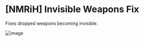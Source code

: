 # [NMRiH] Invisible Weapons Fix

Fixes dropped weapons becoming invisible.

![image](https://user-images.githubusercontent.com/11559683/131233399-5370cdf6-cf65-4357-a401-3bdd0147ecfd.png)

